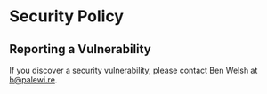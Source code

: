 # Security Policy

## Reporting a Vulnerability

If you discover a security vulnerability, please contact Ben Welsh at <a href="mailto:b@palewi.re">b@palewi.re</a>.
